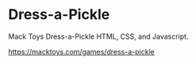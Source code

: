 # Dress-a-Pickle
Mack Toys Dress-a-Pickle HTML, CSS, and Javascript.

https://macktoys.com/games/dress-a-pickle
